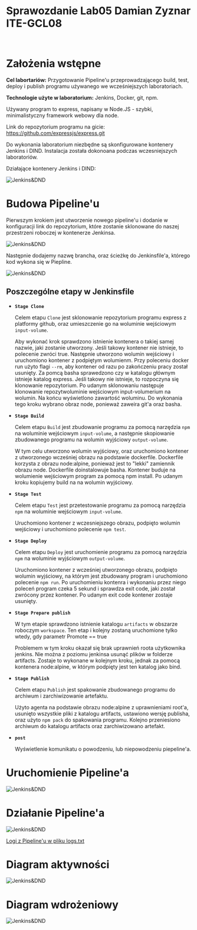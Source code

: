 # Sprawozdanie Lab05 Damian Zyznar ITE-GCL08

<br>

# Założenia wstępne

**Cel labortariów:** Przygotowanie Pipeline'u przeprowadzającego build, test, deploy i publish programu używanego we wcześniejszych laboratoriach. 

**Technologie użyte w laboratorium:** Jenkins, Docker, git, npm.

Używany program to express, napisany w Node.JS - szybki, minimalistyczny framework webowy dla node.

Link do repozytorium programu na gicie: https://github.com/expressjs/express.git

Do wykonania laboratorium niezbędne są skonfigurowane kontenery Jenkins i DIND. Instalacja została dokonoana podczas wczesniejszych laboratoriów. 

Działające kontenery Jenkins i DIND:

![Jenkins&DND](./screenshots/jenkins-blueocean.png)

# Budowa Pipeline'u
Pierwszym krokiem jest utworzenie nowego pipeline'u i dodanie w konfiguracji link do repozytorium, które zostanie sklonowane do naszej przestrzeni roboczej w kontenerze Jenkinsa.

![Jenkins&DND](./screenshots/git_repo.png)

Następnie dodajemy nazwę brancha, oraz ścieżkę do Jenkinsfile'a, którego kod wykona się w Piepline.

![Jenkins&DND](./screenshots/script_path.png)

<h2>Poszczególne etapy w Jenkinsfile</h2>

- **```Stage Clone```**

    Celem etapu ```Clone``` jest sklonowanie repozytorium programu express z platformy github, oraz umieszczenie go na woluminie wejściowym ```input-volume```.
    
    Aby wykonać krok sprawdzono istnienie kontenera o takiej samej nazwie, jaki zostanie utworzony. Jeśli takowy kontener nie istnieje, to polecenie zwróci true. Następnie utworzono wolumin wejściowy i uruchomiono kontener z podpiętym wolumienm. Przy poleceniu docker run użyto flagi ``--rm``, aby kontener od razu po zakończeniu pracy został usunięty. Za pomcą basha sprawedzono czy w katalogu głównym istnieje katalog express. Jeśli takowy nie istnieje, to rozpoczyna się klonowanie repozytorium. Po udanym sklonowaniu następuje klonowanie repozytwoluminie wejściowym input-volumerium na wolumin. Na końcu wyświetlono zawartość woluminu. Do wykonania tego kroku wybrano obraz node, ponieważ zaweira git'a oraz basha.

- **```Stage Build```**

    Celem etapu ```Build``` jest zbudowanie programu za pomocą narzędzia ```npm``` na woluminie wejściowym ```input-volume```, a następnie skopiowanie zbudowanego programu na wolumin wyjściowy ```output-volume```.

    W tym celu utworzono wolumin wyjściowy, oraz uruchomiono kontener z utworzonego wcześniej obrazu na podstawie dockerfile. Dockerfile korzysta z obrazu node:alpine, ponieważ jest to "lekki" zamiennik obrazu node. Dockerfile doinstalowuje basha. Kontener buduje na wolumienie wejściowym program za pomocą npm install. Po udanym kroku kopiujemy build na na wolumin wyjściowy. 

- **```Stage Test```**

    Celem etapu ```Test``` jest przetestowanie programu za pomocą narzędzia ```npm``` na woluminie wejściowym ```input-volume```.

    Uruchomiono kontener z wczesniejszego obrazu, podpięto wolumin wejściowy i uruchomiono polecenie ```npm test```.

- **```Stage Deploy```**

    Celem etapu ```Deploy``` jest uruchomienie programu za pomocą narzędzia ```npm``` na woluminie wyjściowym ```output-volume```.

    Uruchomiono kontener z wcześniej utworzonego obrazu, podpięto wolumin wyjściowy, na którym jest zbudowany program i uruchomiono polecenie ```npm run```. Po uruchomieniu kontenra i wykonaniu przez niego poleceń program czeka 5 sekund i sprawdza exit code, jaki został zwrócony przez kontener. Po udanym exit code kontener zostaje usunięty.

- **```Stage Prepare publish```**

    W tym etapie sprawdzono istnienie katalogu ```artifacts``` w obszarze roboczym ```workspace```. Ten etap i kolejny zostaną uruchomione tylko wtedy, gdy parametr Promote == true
    
    Problemem w tym kroku okazał się brak uprawnień roota użytkownika jenkins. Nie można z poziomu jenkinsa usunąć plików w folderze artifacts. Zostaje to wykonane w kolejnym kroku, jednak za pomocą kontenera node:alpine, w którym podpięty jest ten katalog jako bind.

- **```Stage Publish```**

    Celem etapu ```Publish``` jest spakowanie zbudowanego programu do archiwum i zarchiwizowanie artefaktu.

    Użyto agenta na podstawie obrazu node:alpine z uprawnieniami root'a, usunięto wszystkie pliki z katalogu artifacts, ustawiono wersję publisha, oraz użyto ```npm pack``` do spakowania programu. Kolejno przeniesiono archiwum do katalogu artifacts oraz zarchiwizowano artefakt.

- **```post```**

    Wyświetlenie komunikatu o powodzeniu, lub niepowodzeniu piepeline'a.

# Uruchomienie Pipeline'a

![Jenkins&DND](./screenshots/pipeline_run.png)

# Działanie Pipeline'a

![Jenkins&DND](./screenshots/pipeline_success.png)



<a href="./logs.txt">Logi z Pipeline'u w pliku logs.txt</a>

# Diagram aktywności

![Jenkins&DND](./screenshots/diagram_akt.png)

# Diagram wdrożeniowy

![Jenkins&DND](./screenshots/diagram_wdr.png)